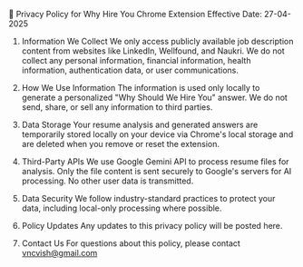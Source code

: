 📄 Privacy Policy for Why Hire You Chrome Extension
Effective Date: 27-04-2025

1. Information We Collect
We only access publicly available job description content from websites like LinkedIn, Wellfound, and Naukri.
We do not collect any personal information, financial information, health information, authentication data, or user communications.

2. How We Use Information
The information is used only locally to generate a personalized "Why Should We Hire You" answer.
We do not send, share, or sell any information to third parties.

3. Data Storage
Your resume analysis and generated answers are temporarily stored locally on your device via Chrome's local storage and are deleted when you remove or reset the extension.

4. Third-Party APIs
We use Google Gemini API to process resume files for analysis. Only the file content is sent securely to Google's servers for AI processing. No other user data is transmitted.

5. Data Security
We follow industry-standard practices to protect your data, including local-only processing where possible.

6. Policy Updates
Any updates to this privacy policy will be posted here.

7. Contact Us
For questions about this policy, please contact vncvish@gmail.com

